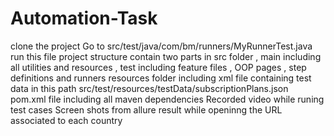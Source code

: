 # Automation-Task
clone the project 
Go to src/test/java/com/bm/runners/MyRunnerTest.java
run this file 
project structure contain two parts in src folder , main including all utilities and resources , test including feature files , OOP pages , step definitions and runners
resources folder including xml file containing test data in this path  src/test/resources/testData/subscriptionPlans.json
pom.xml file including all maven dependencies 
Recorded video while runing test cases 
Screen shots from allure result while openinng the URL associated to each country

